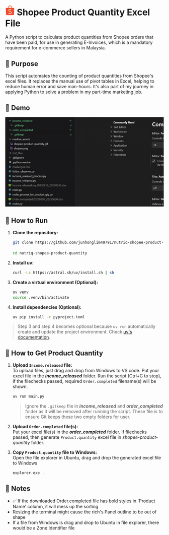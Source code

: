 # <img src="readme_assets/shopee.png" width="30"> **Shopee Product Quantity Excel File**
A Python script to calculate product quantities from Shopee orders that have been paid, for use in generating E-Invoices, which is a mandatory requirement for e-commerce sellers in Malaysia.

## 🎯 Purpose
This script automates the counting of product quantities from Shopee's excel files. It replaces the manual use of pivot tables in Excel, helping to reduce human error and save man-hours. It's also part of my journey in applying Python to solve a problem in my part-time marketing job.

## 🎥 Demo
![Demo](readme_assets/shopee-product-quantity-demo_2025-07-30.gif)

## 🚀 How to Run
1. **Clone the repository:**

   ```bash
   git clone https://github.com/junhonglim49791/nutriq-shopee-product-quantity.git
   
   cd nutriq-shopee-product-quantity
   ```  
2. **Install uv:**  
    ```bash
    curl -Ls https://astral.sh/uv/install.sh | sh
    ```
3. **Create a virtual environment (Optional):**  
    ```bash
    uv venv
    source .venv/bin/activate
    ```
4. **Install dependencies (Optional):**
    ```bash
    uv pip install -r pyproject.toml
    ```
> Step 3 and step 4 becomes optional because `uv run` automatically create and update the project environment. Check [uv's documentation](https://docs.astral.sh/uv/reference/cli/#uv-run).

## 🛒 How to Get Product Quantity

1. **Upload `Income.released` file:**   
    To upload files, just drag and drop from Windows to VS code. 
    Put your excel file in the ***income_released*** folder. Run the script (Ctrl+C to stop), if the filechecks passed, required `Order.completed` filename(s) will be shown. 
    ```bash
    uv run main.py
    ```
    > Ignore the `.gitkeep` file in ***income_released*** and ***order_completed*** folder as it will be removed after running the script. These file is to ensure Git keeps these two empty folders for user.
     
2. **Upload `Order.completed` file(s):**  
    Put your excel file(s) in the ***order_completed*** folder. If filechecks passed, then generate `Product.quantity` excel file in _shopee-product-quantity_ folder.

3. **Copy `Product.quantity` file to Windows:**  
    Open the file explorer in Ubuntu, drag and drop the generated excel file to Windows
    ```bash   
    explorer.exe .
    ```


## 📝 Notes
- ✅ If the downloaded Order.completed file has bold styles in 'Product Name' column, it will mess up the sorting
- Resizing the terminal might cause the rich's Panel outline to be out of shape
- If a file from Windows is drag and drop to Ubuntu in file explorer, there would be a Zone.Identifier file
